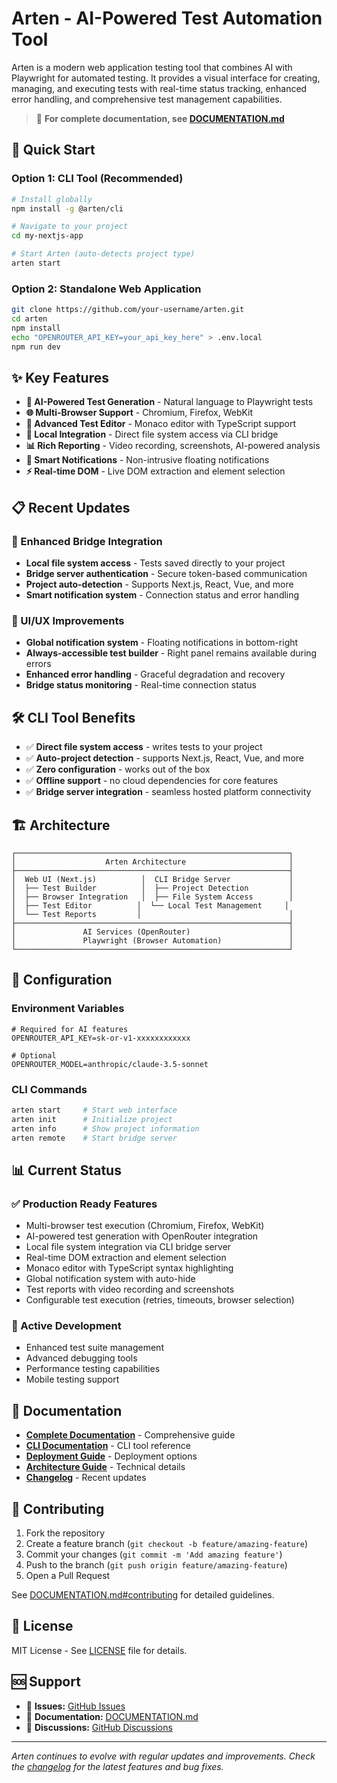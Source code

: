 # Arten - AI-Powered Test Automation Tool

Arten is a modern web application testing tool that combines AI with Playwright for automated testing. It provides a visual interface for creating, managing, and executing tests with real-time status tracking, enhanced error handling, and comprehensive test management capabilities.

> 📖 **For complete documentation, see [DOCUMENTATION.md](DOCUMENTATION.md)**

## 🚀 Quick Start

### Option 1: CLI Tool (Recommended)
```bash
# Install globally
npm install -g @arten/cli

# Navigate to your project
cd my-nextjs-app

# Start Arten (auto-detects project type)
arten start
```

### Option 2: Standalone Web Application
```bash
git clone https://github.com/your-username/arten.git
cd arten
npm install
echo "OPENROUTER_API_KEY=your_api_key_here" > .env.local
npm run dev
```

## ✨ Key Features

- **🤖 AI-Powered Test Generation** - Natural language to Playwright tests
- **🌐 Multi-Browser Support** - Chromium, Firefox, WebKit
- **📝 Advanced Test Editor** - Monaco editor with TypeScript support
- **🔄 Local Integration** - Direct file system access via CLI bridge
- **📊 Rich Reporting** - Video recording, screenshots, AI-powered analysis
- **🔔 Smart Notifications** - Non-intrusive floating notifications
- **⚡ Real-time DOM** - Live DOM extraction and element selection

## 📋 Recent Updates

### 🎯 Enhanced Bridge Integration
- **Local file system access** - Tests saved directly to your project
- **Bridge server authentication** - Secure token-based communication
- **Project auto-detection** - Supports Next.js, React, Vue, and more
- **Smart notification system** - Connection status and error handling

### 🚀 UI/UX Improvements  
- **Global notification system** - Floating notifications in bottom-right
- **Always-accessible test builder** - Right panel remains available during errors
- **Enhanced error handling** - Graceful degradation and recovery
- **Bridge status monitoring** - Real-time connection status

## 🛠️ CLI Tool Benefits

- ✅ **Direct file system access** - writes tests to your project
- ✅ **Auto-project detection** - supports Next.js, React, Vue, and more
- ✅ **Zero configuration** - works out of the box
- ✅ **Offline support** - no cloud dependencies for core features
- ✅ **Bridge server integration** - seamless hosted platform connectivity

## 🏗️ Architecture

```
┌─────────────────────────────────────────────────────────────┐
│                    Arten Architecture                       │
├─────────────────────────────────────────────────────────────┤
│  Web UI (Next.js)          │  CLI Bridge Server             │
│  ├── Test Builder          │  ├── Project Detection         │
│  ├── Browser Integration   │  ├── File System Access        │
│  ├── Test Editor          │  └── Local Test Management     │
│  └── Test Reports         │                                 │
├─────────────────────────────────────────────────────────────┤
│               AI Services (OpenRouter)                      │
│               Playwright (Browser Automation)               │
└─────────────────────────────────────────────────────────────┘
```

## 🔧 Configuration

### Environment Variables
```env
# Required for AI features
OPENROUTER_API_KEY=sk-or-v1-xxxxxxxxxxxx

# Optional
OPENROUTER_MODEL=anthropic/claude-3.5-sonnet
```

### CLI Commands
```bash
arten start     # Start web interface
arten init      # Initialize project
arten info      # Show project information
arten remote    # Start bridge server
```

## 📊 Current Status

### ✅ Production Ready Features
- Multi-browser test execution (Chromium, Firefox, WebKit)
- AI-powered test generation with OpenRouter integration
- Local file system integration via CLI bridge server
- Real-time DOM extraction and element selection
- Monaco editor with TypeScript syntax highlighting
- Global notification system with auto-hide
- Test reports with video recording and screenshots
- Configurable test execution (retries, timeouts, browser selection)

### 🚧 Active Development
- Enhanced test suite management
- Advanced debugging tools
- Performance testing capabilities
- Mobile testing support

## 📖 Documentation

- **[Complete Documentation](DOCUMENTATION.md)** - Comprehensive guide
- **[CLI Documentation](cli/README.md)** - CLI tool reference
- **[Deployment Guide](DEPLOYMENT.md)** - Deployment options
- **[Architecture Guide](src/STRUCTURE.md)** - Technical details
- **[Changelog](CHANGELOG.md)** - Recent updates

## 🤝 Contributing

1. Fork the repository
2. Create a feature branch (`git checkout -b feature/amazing-feature`)
3. Commit your changes (`git commit -m 'Add amazing feature'`)
4. Push to the branch (`git push origin feature/amazing-feature`)
5. Open a Pull Request

See [DOCUMENTATION.md#contributing](DOCUMENTATION.md#contributing) for detailed guidelines.

## 📄 License

MIT License - See [LICENSE](LICENSE) file for details.

## 🆘 Support

- 📧 **Issues:** [GitHub Issues](https://github.com/your-username/arten/issues)
- 📖 **Documentation:** [DOCUMENTATION.md](DOCUMENTATION.md)
- 💬 **Discussions:** [GitHub Discussions](https://github.com/your-username/arten/discussions)

---

*Arten continues to evolve with regular updates and improvements. Check the [changelog](CHANGELOG.md) for the latest features and bug fixes.*
